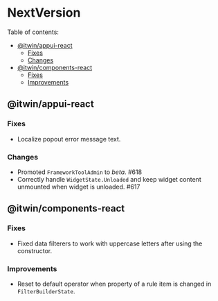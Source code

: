 # NextVersion <!-- omit from toc -->

Table of contents:

- [@itwin/appui-react](#itwinappui-react)
  - [Fixes](#fixes)
  - [Changes](#changes)
- [@itwin/components-react](#itwincomponents-react)
  - [Fixes](#fixes)
  - [Improvements](#improvements)

## @itwin/appui-react

### Fixes

- Localize popout error message text.

### Changes

- Promoted `FrameworkToolAdmin` to _beta_. #618
- Correctly handle `WidgetState.Unloaded` and keep widget content unmounted when widget is unloaded. #617

## @itwin/components-react

### Fixes

- Fixed data filterers to work with uppercase letters after using the constructor.

### Improvements

- Reset to default operator when property of a rule item is changed in `FilterBuilderState`.
